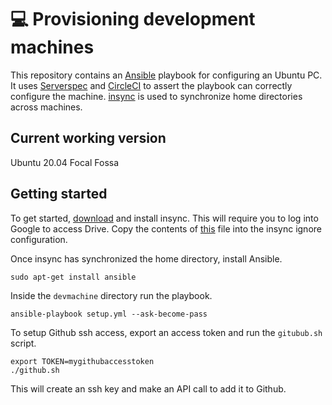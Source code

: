 # :computer: Provisioning development machines

This repository contains an [Ansible](https://www.ansible.com/) playbook
for configuring an Ubuntu PC.
It uses [Serverspec](https://serverspec.org/)
and [CircleCI](https://circleci.com/) to assert the playbook can
correctly configure the machine. [insync](https://www.insynchq.com/) is used
to synchronize home directories across machines.

## Current working version
Ubuntu 20.04 Focal Fossa

## Getting started
To get started, [download](https://www.insynchq.com/downloads) and install insync.
This will require you to log into Google to access Drive. Copy the contents
of [this](https://github.com/wohlgejm/devmachine/blob/master/insync_ignore) file
into the insync ignore configuration.

Once insync has synchronized the home directory, install Ansible.
```
sudo apt-get install ansible
```

Inside the `devmachine` directory run the playbook.
```
ansible-playbook setup.yml --ask-become-pass
```

To setup Github ssh access, export an access token and run the `gitubub.sh` script.
```
export TOKEN=mygithubaccesstoken
./github.sh
```
This will create an ssh key and make an API call to add it to Github.
